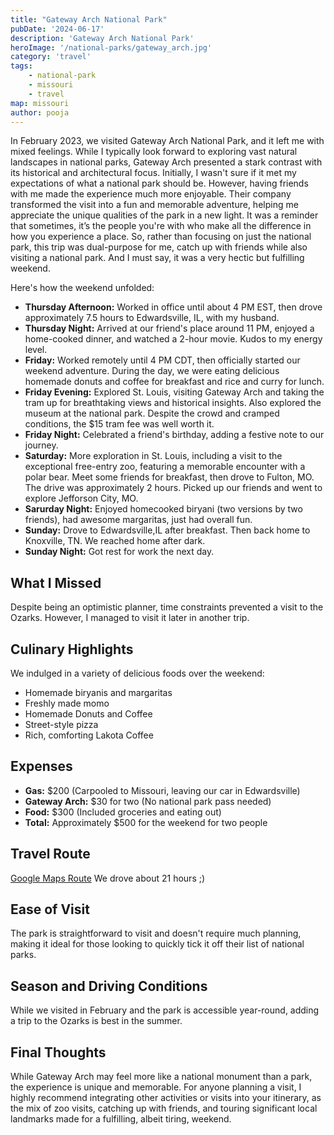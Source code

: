 ```yaml
---
title: "Gateway Arch National Park"
pubDate: '2024-06-17'
description: 'Gateway Arch National Park'
heroImage: '/national-parks/gateway_arch.jpg'
category: 'travel'
tags:
    - national-park
    - missouri
    - travel
map: missouri
author: pooja
---
```


In February 2023, we visited Gateway Arch National Park, and it left me with mixed feelings. While I typically look forward to exploring vast natural landscapes in national parks, Gateway Arch presented a stark contrast with its historical and architectural focus. Initially, I wasn't sure if it met my expectations of what a national park should be. However, having friends with me made the experience much more enjoyable. Their company transformed the visit into a fun and memorable adventure, helping me appreciate the unique qualities of the park in a new light. It was a reminder that sometimes, it’s the people you're with who make all the difference in how you experience a place. 
So, rather than focusing on just the national park, this trip was dual-purpose for me, catch up with friends while also visiting a national park. And I must say, it was a very hectic but fulfilling weekend. 

Here's how the weekend unfolded:

- **Thursday Afternoon:** Worked in office until about 4 PM EST, then drove approximately 7.5 hours to Edwardsville, IL, with my husband.
- **Thursday Night:** Arrived at our friend's place around 11 PM, enjoyed a home-cooked dinner, and watched a 2-hour movie. Kudos to my energy level. 
- **Friday:** Worked remotely until 4 PM CDT, then officially started our weekend adventure. During the day, we were eating delicious homemade donuts and coffee for breakfast and rice and curry for lunch. 
- **Friday Evening:** Explored St. Louis, visiting Gateway Arch and taking the tram up for breathtaking views and historical insights. Also explored the museum at the national park. Despite the crowd and cramped conditions, the $15 tram fee was well worth it.
- **Friday Night:** Celebrated a friend's birthday, adding a festive note to our journey. 
- **Saturday:** More exploration in St. Louis, including a visit to the exceptional free-entry zoo, featuring a memorable encounter with a polar bear. Meet some friends for breakfast, then drove to Fulton, MO. The drive was approximately 2 hours. Picked up our friends and went to explore Jefforson City, MO. 
- **Sarurday Night:** Enjoyed homecooked biryani (two versions by two friends), had awesome margaritas, just had overall fun. 
- **Sunday:** Drove to Edwardsville,IL after breakfast. Then back home to Knoxville, TN. We reached home after dark. 
- **Sunday Night:** Got rest for work the next day. 

## What I Missed
Despite being an optimistic planner, time constraints prevented a visit to the Ozarks. However, I managed to visit it later in another trip. 

## Culinary Highlights
We indulged in a variety of delicious foods over the weekend:
- Homemade biryanis and margaritas
- Freshly made momo
- Homemade Donuts and Coffee
- Street-style pizza
- Rich, comforting Lakota Coffee

## Expenses
- **Gas:** $200 (Carpooled to Missouri, leaving our car in Edwardsville)
- **Gateway Arch:** $30 for two (No national park pass needed)
- **Food:** $300 (Included groceries and eating out)
- **Total:** Approximately $500 for the weekend for two people

## Travel Route
[Google Maps Route](https://maps.app.goo.gl/G55XeaFKpyRSQZ4x9)
We drove about 21 hours ;) 

## Ease of Visit
The park is straightforward to visit and doesn't require much planning, making it ideal for those looking to quickly tick it off their list of national parks.

## Season and Driving Conditions
While we visited in February and the park is accessible year-round, adding a trip to the Ozarks is best in the summer.

## Final Thoughts
While Gateway Arch may feel more like a national monument than a park, the experience is unique and memorable. For anyone planning a visit, I highly recommend integrating other activities or visits into your itinerary, as the mix of zoo visits, catching up with friends, and touring significant local landmarks made for a fulfilling, albeit tiring, weekend.